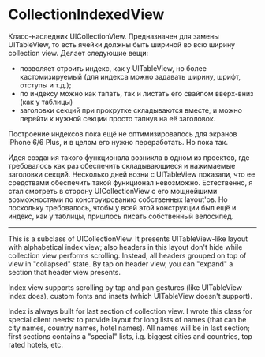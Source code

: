 # CollectionIndexedView

Класс-наследник UICollectionView. Предназначен для замены UITableView, то есть ячейки должны быть шириной во всю ширину collection view. Делает следующие вещи:

- позволяет строить индекс, как у UITableView, но более кастомизируемый (для индекса можно задавать ширину, шрифт, отступы и т.д.);
- по индексу можно как тапать, так и листать его свайпом вверх-вниз (как у таблицы)
- заголовки секций при прокрутке складываются вместе, и можно перейти к нужной секции просто тапнув на её заголовок.

Построение индексов пока ещё не оптимизировалось для экранов iPhone 6/6 Plus, и в целом его нужно переработать. Но пока так.

Идея создания такого функционала возникла в одном из проектов, где требовалось как раз обеспечить складывающиеся и нажимаемые заголовки секций. Несколько дней возни с UITableView показали, что ее средствами обеспечить такой функционал невозможно. Естественно, я стал смотреть в сторону UICollectionView с его мощнейшими возможностями по конструированию собственных layout'ов.
Но поскольку требовалось, чтобы у всей этой конструкции был ещё и индекс, как у таблицы, пришлось писать собственный велосипед.

----------

This is a subclass of UICollectionView. It presents UITableView-like layout with alphabetical index view; also headers in this layout don't hide while collection view performs scrolling. Instead, all headers grouped on top of view in "collapsed" state. By tap on header view, you can "expand" a section that header view presents.

Index view supports scrolling by tap and pan gestures (like UITableView index does), custom fonts and insets (which UITableView doesn't support).

Index is always built for last section of collection view. I wrote this class for special client needs: to provide layout for long lists of names (that can be city names, country names, hotel names). All names will be in last section; first sections contains a "special" lists, i.g. biggest cities and countries, top rated hotels, etc.
